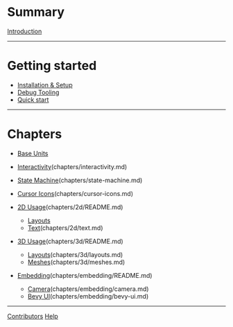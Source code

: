 # Summary

[Introduction](overview.md)

---

# Getting started

- [Installation & Setup](getting-started/installation.md)
- [Debug Tooling](getting-started/debug.md)
- [Quick start](getting-started/quick-start.md)

---

# Chapters

- [Base Units](chapters/base-units.md)
- [Interactivity]()(chapters/interactivity.md)
- [State Machine]()(chapters/state-machine.md)
- [Cursor Icons]()(chapters/cursor-icons.md)

- [2D Usage]()(chapters/2d/README.md)
    - [Layouts](chapters/2d/layouts.md)
    - [Text]()(chapters/2d/text.md)

- [3D Usage]()(chapters/3d/README.md)
    - [Layouts]()(chapters/3d/layouts.md)
    - [Meshes]()(chapters/3d/meshes.md)

- [Embedding]()(chapters/embedding/README.md)
    - [Camera]()(chapters/embedding/camera.md)
    - [Bevy UI]()(chapters/embedding/bevy-ui.md)


---

[Contributors](contributors.md)
[Help](help.md)
